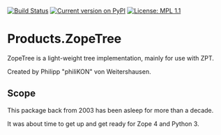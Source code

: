 [![Build Status](https://travis-ci.com/jugmac00/Products.ZopeTree.svg?branch=master)](https://travis-ci.com/jugmac00/Products.ZopeTree)
[![Current version on PyPI](https://img.shields.io/pypi/v/Products.ZopeTree.svg)](https://pypi.org/project/Products.ZopeTree/)
[![License: MPL 1.1](https://img.shields.io/badge/License-MPL%201.1-brightgreen.svg)](https://opensource.org/licenses/MPL-2.0)

# Products.ZopeTree

ZopeTree is a light-weight tree implementation, mainly for use with ZPT.

Created by Philipp "philiKON" von Weitershausen.

## Scope

This package back from 2003 has been asleep for more than a decade.

It was about time to get up and get ready for Zope 4 and Python 3.
